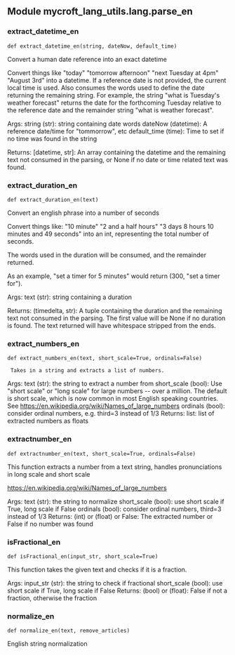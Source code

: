 
## Module mycroft_lang_utils.lang.parse_en

### extract\_datetime\_en
 ```
 def extract_datetime_en(string, dateNow, default_time)
 ```
 Convert a human date reference into an exact datetime

Convert things like
    "today"
    "tomorrow afternoon"
    "next Tuesday at 4pm"
    "August 3rd"
into a datetime.  If a reference date is not provided, the current
local time is used.  Also consumes the words used to define the date
returning the remaining string.  For example, the string
   "what is Tuesday's weather forecast"
returns the date for the forthcoming Tuesday relative to the reference
date and the remainder string
   "what is weather forecast".

Args:
    string (str): string containing date words
    dateNow (datetime): A reference date/time for "tommorrow", etc
    default_time (time): Time to set if no time was found in the string

Returns:
    [datetime, str]: An array containing the datetime and the remaining
                     text not consumed in the parsing, or None if no
                     date or time related text was found. 
### extract\_duration\_en
 ```
 def extract_duration_en(text)
 ```
 Convert an english phrase into a number of seconds

Convert things like:
    "10 minute"
    "2 and a half hours"
    "3 days 8 hours 10 minutes and 49 seconds"
into an int, representing the total number of seconds.

The words used in the duration will be consumed, and
the remainder returned.

As an example, "set a timer for 5 minutes" would return
(300, "set a timer for").

Args:
    text (str): string containing a duration

Returns:
    (timedelta, str):
                A tuple containing the duration and the remaining text
                not consumed in the parsing. The first value will
                be None if no duration is found. The text returned
                will have whitespace stripped from the ends. 
### extract\_numbers\_en
 ```
 def extract_numbers_en(text, short_scale=True, ordinals=False)
 ```
     Takes in a string and extracts a list of numbers.

Args:
    text (str): the string to extract a number from
    short_scale (bool): Use "short scale" or "long scale" for large
        numbers -- over a million.  The default is short scale, which
        is now common in most English speaking countries.
        See https://en.wikipedia.org/wiki/Names_of_large_numbers
    ordinals (bool): consider ordinal numbers, e.g. third=3 instead of 1/3
Returns:
    list: list of extracted numbers as floats 
### extractnumber\_en
 ```
 def extractnumber_en(text, short_scale=True, ordinals=False)
 ```
 This function extracts a number from a text string,
handles pronunciations in long scale and short scale

https://en.wikipedia.org/wiki/Names_of_large_numbers

Args:
    text (str): the string to normalize
    short_scale (bool): use short scale if True, long scale if False
    ordinals (bool): consider ordinal numbers, third=3 instead of 1/3
Returns:
    (int) or (float) or False: The extracted number or False if no number
                               was found 
### isFractional\_en
 ```
 def isFractional_en(input_str, short_scale=True)
 ```
 This function takes the given text and checks if it is a fraction.

Args:
    input_str (str): the string to check if fractional
    short_scale (bool): use short scale if True, long scale if False
Returns:
    (bool) or (float): False if not a fraction, otherwise the fraction 
### normalize\_en
 ```
 def normalize_en(text, remove_articles)
 ```
 English string normalization 